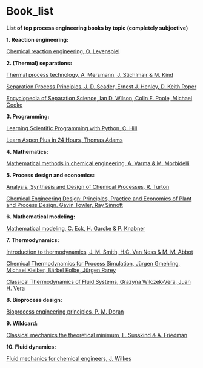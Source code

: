 # Book_list
**List of top process engineering books by topic (completely subjective)**

**1. Reaction engineering:**

[Chemical reaction engineering, O. Levenspiel]( https://www.wiley-vch.de/de/fachgebiete/ingenieurwesen/chemical-reaction-engineering-978-0-471-25424-9) 

**2. (Thermal) separations:**

[Thermal process technology, A. Mersmann, J. Stichlmair & M. Kind](https://www.lehmanns.de/shop/wirtschaft/22734958-9783642125256-thermal-separation-technology)

[Separation Process Principles,  J. D. Seader, Ernest J. Henley, D. Keith Roper](https://www.amazon.com/Separation-Process-Principles-Applications-Simulators/dp/0470481838)

[Encyclopedia of Separation Science, Ian D. Wilson, Colin F. Poole, Michael Cooke](https://www.amazon.de/-/en/Ian-D-Wilson/dp/0122267702)


**3. Programming:**

[Learning Scientific Programming with Python, C. Hill](https://www.cambridge.org/core/books/learning-scientific-programming-with-python/3D264483BC7B380A3059B3861C661237) 

[Learn Aspen Plus in 24 Hours, Thomas Adams](https://www.amazon.de/-/en/Thomas-Adams/dp/126011645X)

**4. Mathematics:**

[Mathematical methods in chemical engineering, A. Varma & M. Morbidelli](https://www.waterstones.com/book/mathematical-methods-in-chemical-engineering/arvind-varma/massimo-morbidelli/9780195098211)

**5. Process design and economics:**

[Analysis, Synthesis and Design of Chemical Processes, R. Turton](https://www.lehmanns.de/shop/technik/39289638-9780134177403-analysis-synthesis-and-design-of-chemical-processes)

[Chemical Engineering Design: Principles, Practice and Economics of Plant and Process Design,  Gavin Towler, Ray Sinnott](https://www.amazon.de/Chemical-Engineering-Design-Principles-Economics/dp/0080966594/ref=asc_df_0080966594/?tag=googshopde-21&linkCode=df0&hvadid=310696713837&hvpos=&hvnetw=g&hvrand=9435437285737898087&hvpone=&hvptwo=&hvqmt=&hvdev=c&hvdvcmdl=&hvlocint=&hvlocphy=9041832&hvtargid=pla-489268787218&psc=1&th=1&psc=1&tag=&ref=&adgrpid=64755475434&hvpone=&hvptwo=&hvadid=310696713837&hvpos=&hvnetw=g&hvrand=9435437285737898087&hvqmt=&hvdev=c&hvdvcmdl=&hvlocint=&hvlocphy=9041832&hvtargid=pla-489268787218)

**6. Mathematical modeling:**

[Mathematical modeling, C. Eck, H. Garcke & P. Knabner](https://link.springer.com/book/10.1007/978-3-662-54335-1)

**7. Thermodynamics:**

[Introduction to thermodynamics, J. M. Smith, H.C. Van Ness & M. M. Abbot](https://www.amazon.de/Introduction-Chemical-Engineering-Thermodynamics-Taschenbuch/dp/B011MDWV2S)

[Chemical Thermodynamics for Process Simulation, Jürgen Gmehling, Michael Kleiber, Bärbel Kolbe, Jürgen Rarey](https://www.amazon.de/Chemical-Thermodynamics-Process-Simulation-Gmehling/dp/3527343253/ref=asc_df_3527343253/?tag=googshopde-21&linkCode=df0&hvadid=310696713837&hvpos=&hvnetw=g&hvrand=9715639143336846732&hvpone=&hvptwo=&hvqmt=&hvdev=c&hvdvcmdl=&hvlocint=&hvlocphy=9041847&hvtargid=pla-771669953477&psc=1&th=1&psc=1&tag=&ref=&adgrpid=64755475434&hvpone=&hvptwo=&hvadid=310696713837&hvpos=&hvnetw=g&hvrand=9715639143336846732&hvqmt=&hvdev=c&hvdvcmdl=&hvlocint=&hvlocphy=9041847&hvtargid=pla-771669953477)

[Classical Thermodynamics of Fluid Systems, Grazyna Wilczek-Vera, Juan H. Vera](https://www.amazon.de/-/en/Professor-Emeritus-McGill-University-Montreal/dp/1498767273)

**8. Bioprocess design:**

[Bioprocess engineering principles, P. M. Doran](https://books.google.de/books/about/Bioprocess_Engineering_Principles.html?id=wZSylDhgEXMC&redir_esc=y)

**9. Wildcard:**

[Classical mechanics the theoretical minimum, L. Susskind & A. Friedman](https://www.amazon.de/-/en/Leonard-Susskind/dp/0141976225)

**10. Fluid dynamics:**

[Fluid mechanics for chemical engineers, J. Wilkes](https://www.amazon.de/Fluid-Mechanics-Chemical-Engineers-Microfluidics/dp/013471282X)

